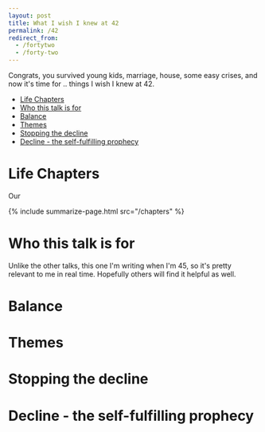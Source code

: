 ```yaml
---
layout: post
title: What I wish I knew at 42
permalink: /42
redirect_from:
  - /fortytwo
  - /forty-two
---
```


Congrats, you survived young kids, marriage, house, some easy crises, and now it's time for .. things I wish I knew at 42.

<!-- prettier-ignore-start -->
<!-- vim-markdown-toc GFM -->

- [Life Chapters](#life-chapters)
- [Who this talk is for](#who-this-talk-is-for)
- [Balance](#balance)
- [Themes](#themes)
- [Stopping the decline](#stopping-the-decline)
- [Decline - the self-fulfilling prophecy](#decline---the-self-fulfilling-prophecy)

<!-- vim-markdown-toc -->
<!-- prettier-ignore-end -->

# Life Chapters

Our

{% include summarize-page.html src="/chapters" %}

# Who this talk is for

Unlike the other talks, this one I'm writing when I'm 45, so it's pretty relevant to me in real time. Hopefully others will find it helpful as well.

# Balance

# Themes

# Stopping the decline

# Decline - the self-fulfilling prophecy
